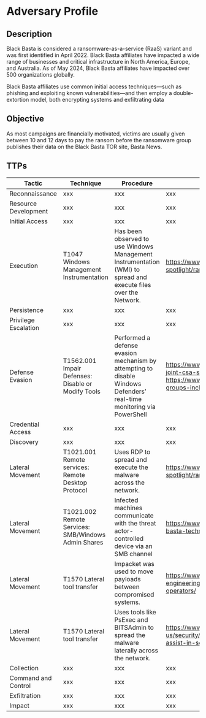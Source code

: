 

# Adversary Profile

## Description

Black Basta is considered a ransomware-as-a-service (RaaS) variant and was first identified in April
2022. Black Basta affiliates have impacted a wide range of businesses and critical infrastructure in
North America, Europe, and Australia. As of May 2024, Black Basta affiliates have impacted over 500
organizations globally.

Black Basta affiliates use common initial access techniques—such as phishing and exploiting known
vulnerabilities—and then employ a double-extortion model, both encrypting systems and exfiltrating
data

## Objective

As most campaigns are financially motivated, victims are usually given between 10 and 12 days to pay the ransom before the ransomware group publishes their data on the Black Basta TOR site, Basta News.

## TTPs

| Tactic | Technique | Procedure | CTI Reference |
| ----------- | ----------- | ----------- | ----------- |
| Reconnaissance | xxx | xxx | xxx |
| Resource Development | xxx | xxx | xxx |
| Initial Access | xxx | xxx | xxx |
| Execution | T1047 Windows Management Instrumentation | Has been observed to use Windows Management Instrumentation (WMI) to spread and execute files over the Network. | https://www.trendmicro.com/vinfo/us/security/news/ransomware-spotlight/ransomware-spotlight-blackbasta |
| Persistence | xxx | xxx | xxx |
| Privilege Escalation | xxx | xxx | xxx |
| Defense Evasion | T1562.001 Impair Defenses: Disable or Modify Tools | Performed a defense evasion mechanism by attempting to disable Windows Defenders’ real-time monitoring via PowerShell | https://www.cisa.gov/sites/default/files/2024-05/aa24-131a-joint-csa-stopransomware-black-basta_1.pdf, https://www.trendmicro.com/en_us/research/24/b/threat-actor-groups-including-black-basta-are-exploiting-recent-.html |
| Credential Access | xxx | xxx | xxx |
| Discovery | xxx | xxx | xxx |
| Lateral Movement | T1021.001 Remote services: Remote Desktop Protocol | Uses RDP to spread and execute the malware across the network. | https://www.trendmicro.com/vinfo/us/security/news/ransomware-spotlight/ransomware-spotlight-blackbasta |
| Lateral Movement | T1021.002 Remote Services: SMB/Windows Admin Shares | Infected machines communicate with the threat actor-controlled device via an SMB channel | https://www.kroll.com/en/insights/publications/cyber/black-basta-technical-analysis |
| Lateral Movement | T1570 Lateral tool transfer | Impacket was used to move payloads between compromised systems. | https://www.rapid7.com/blog/post/2024/05/10/ongoing-social-engineering-campaign-linked-to-black-basta-ransomware-operators/ |
| Lateral Movement | T1570 Lateral tool transfer | Uses tools like PsExec and BITSAdmin to spread the malware laterally across the network. | https://www.microsoft.com/en-us/security/blog/2024/05/15/threat-actors-misusing-quick-assist-in-social-engineering-attacks-leading-to-ransomware/ |
| Collection | xxx | xxx | xxx |
| Command and Control | xxx | xxx | xxx |
| Exfiltration | xxx | xxx | xxx |
| Impact | xxx | xxx | xxx |




